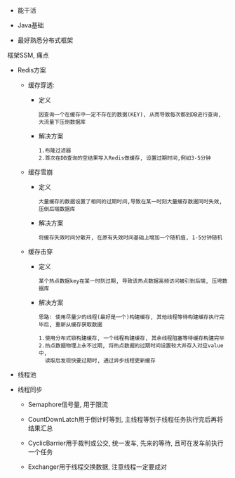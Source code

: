 - 能干活

- Java基础

- 最好熟悉分布式框架

框架SSM, 痛点





- Redis方案

  - 缓存穿透:

    - 定义

      ```textile
      因查询一个在缓存中一定不存在的数据(KEY), 从而导致每次都到DB进行查询, 大流量下压倒数据库
      ```

    - 解决方案

      ```text
      1.布隆过滤器
      2.首次在DB查询的空结果写入Redis做缓存, 设置过期时间,例如3-5分钟
      ```

      

  - 缓存雪崩

    - 定义

      ```text
      大量缓存的数据设置了相同的过期时间,导致在某一时刻大量缓存数据同时失效, 压倒后端数据库
      ```

    - 解决方案

      ```text
      将缓存失效时间分散开, 在原有失效时间基础上增加一个随机值, 1-5分钟随机
      ```

  - 缓存击穿

    - 定义

      ```text
      某个热点数据key在某一时刻过期, 导致该热点数据高频访问被引到后端, 压垮数据库
      ```

    - 解决方案

      ```text
      思路: 使用尽量少的线程(最好是一个)构建缓存, 其他线程等待构建缓存执行完毕后, 重新从缓存获取数据
      
      1.使用分布式锁构建缓存, 一个线程构建缓存, 其余线程阻塞等待缓存构建完毕
      2.热点数据物理上永不过期, 将热点数据的过期时间设置较大并存入对应value中,
        读取后发现快要过期时, 通过异步线程更新缓存
      ```

      

- 线程池





- 线程同步

  - Semaphore信号量, 用于限流

  - CountDownLatch用于倒计时等到, 主线程等到子线程任务执行完后再将结果汇总

  - CyclicBarrier用于裁判或公交, 统一发车, 先来的等待, 且可在发车前执行一个任务

  - Exchanger用于线程交换数据, 注意线程一定要成对


























































